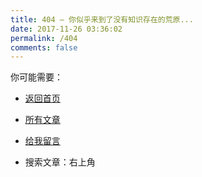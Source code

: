 ```yaml
---
title: 404 — 你似乎来到了没有知识存在的荒原...
date: 2017-11-26 03:36:02
permalink: /404
comments: false
---
```


你可能需要：

- [返回首页](https://ego1st.cn)

- [所有文章](https://ego1st.cn/archives/)

- [给我留言](https://ego1st.cn/message/)

- 搜索文章：右上角